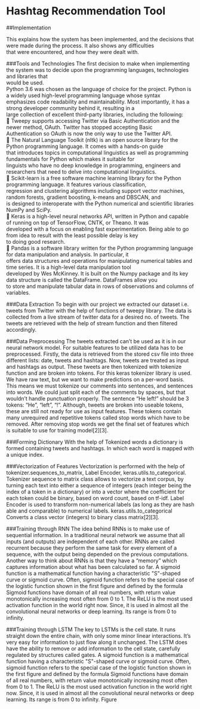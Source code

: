 # Hashtag Recommendation Tool

##Implementation

This explains how the system has been implemented, and the decisions that were made during the process. It also shows any difficulties<br> that were encountered, and how they were dealt with.

###Tools and Technologies
The first decision to make when implementing the system was to decide upon the programming languages, technologies and libraries that<br> would be used.<br>
Python 3.6 was chosen as the language of choice for the project. Python is a widely used high-level programming language whose syntax<br> emphasizes code readability and maintainability. Most importantly, it has a strong developer community behind it, resulting in a <br> large collection of excellent third-party libraries, including the following:<br>
 Tweepy supports accessing Twitter via Basic Authentication and the newer method, OAuth. Twitter has stopped accepting Basic<br> Authentication so OAuth is now the only way to use the Twitter API.<br>
 The Natural Language Toolkit (nltk) is an open source library for the Python programming language. It comes with a hands-on guide <br> that  introduces topics in computational linguistics as well as programming fundamentals for Python which makes it suitable for <br> linguists who have no deep knowledge in programming, engineers and researchers that need to delve into computational linguistics.<br>
 Scikit-learn is a free software machine learning library for the Python programming language. It features various classification,<br> regression and clustering algorithms including support vector machines, random forests, gradient boosting, k-means and DBSCAN, and <br>
is designed to interoperate with the Python numerical and scientific libraries NumPy and SciPy.<br>
 Keras is a high-level neural networks API, written in Python and capable of running on top of TensorFlow, CNTK, or Theano. It was<br> developed with a focus on enabling fast experimentation. Being able to go from idea to result with the least possible delay is key <br>  to doing good research.<br>
 Pandas is a software library written for the Python programming language for data manipulation and analysis. In particular, it <br> offers data structures and operations for manipulating numerical tables and time series. It is a high-level data manipulation tool <br> developed by Wes McKinney. It is built on the Numpy package and its key data structure is called the DataFrame. DataFrames allow you<br> to store and manipulate tabular data in rows of observations and columns of variables.<br>


###Data Extraction
To begin with our project we extracted our dataset i.e. tweets from Twitter with the help of functions of tweepy library. The data is collected from a live stream of twitter data for a desired no. of tweets. The tweets are retrieved with the help of stream function and then filtered accordingly.


###Data Preprocessing
The tweets extracted can’t be used as it is in our neural network model. For suitable features to be utilized data has to be preprocessed.
Firstly, the data is retrieved from the stored csv file into three different lists: date, tweets and hashtags. Now, tweets are treated as input and hashtags as output. These tweets are then tokenized with tokenize function and are broken into tokens. For this keras tokenizer library is used. We have raw text, but we want to make
predictions on a per-word basis. This means we must tokenize our comments into sentences, and sentences into words. We could just split each of the comments by spaces, but that wouldn’t handle punctuation properly. The sentence “He left!” should be 3 tokens: “He”, “left”, “!”.
Although, tweets are broken into useable tokens, these are still not ready for use as input features. These tokens contain many unrequired and repetitive tokens called stop words which have to be removed. After removing stop words we get the final set of features which is suitable to use for training model[2][3].


###Forming Dictionary
With the help of Tokenized words a dictionary is formed containing tweets and hashtags. In which each word is mapped with a unique index.


###Vectorization of Features
Vectorization is performed with the help of tokenizer.sequences_to_matrix, Label Encoder, keras.utils.to_categorical. Tokenizer sequence to matrix class allows to vectorize a text corpus, by turning each text into either a sequence of integers (each integer being the index of a token in a dictionary) or into a vector where the coefficient for each token could be binary, based on word count, based on tf-idf. Label Encoder is used to transform non-numerical labels (as long as they are hash able and comparable) to numerical labels. keras.utils.to_categorical Converts a class vector (integers) to binary class matrix[2][3].


###Training through RNN
The idea behind RNNs is to make use of sequential information. In a traditional neural network we assume that all inputs (and outputs) are independent of each other. RNNs are called recurrent because they perform the same task for every element of a sequence, with the output being depended on the previous computations.
Another way to think about RNNs is that they have a “memory” which captures information about what has been calculated so far. A sigmoid function is a mathematical function having a characteristic "S"-shaped curve or sigmoid curve. Often, sigmoid function refers to the special case of the logistic function shown in the first figure and defined by the formula Sigmoid functions have domain of all real numbers, with return value monotonically increasing most often from 0 to 1. The ReLU is the most used activation function in the world right now. Since, it is used in almost all the convolutional neural networks or deep learning. Its range is from 0 to infinity.

###Training through LSTM
The key to LSTMs is the cell state. It runs straight down the entire chain, with only some minor linear interactions. It’s very easy for information to just flow along it unchanged. The LSTM does have the ability to remove or add information to the cell state, carefully regulated by structures called gates. A sigmoid function is a mathematical function having a characteristic "S"-shaped curve or sigmoid curve. Often, sigmoid function refers to the special case of the logistic function shown in the first figure and defined by the formula Sigmoid functions have domain of all real numbers, with return value monotonically increasing most often from 0 to 1. The ReLU is the most used activation function in the world right now. Since, it is used in almost all the convolutional neural networks or deep learning. Its range is from 0 to infinity.
Figure
